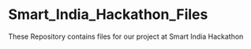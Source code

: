 # Smart_India_Hackathon_Files
 These Repository contains files for our project at Smart India Hackathon
